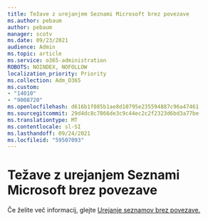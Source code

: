 ```yaml
---
title: Težave z urejanjem Seznami Microsoft brez povezave
ms.author: pebaum
author: pebaum
manager: scotv
ms.date: 09/23/2021
audience: Admin
ms.topic: article
ms.service: o365-administration
ROBOTS: NOINDEX, NOFOLLOW
localization_priority: Priority
ms.collection: Adm_O365
ms.custom:
- "14010"
- "9008720"
ms.openlocfilehash: d616b1f085b1ae8d10795e235594887c96a47461
ms.sourcegitcommit: 29d4dc8c7866de3c9c44ec2c2f2323d6bd3a77be
ms.translationtype: MT
ms.contentlocale: sl-SI
ms.lasthandoff: 09/24/2021
ms.locfileid: "59507093"
---
```

# <a name="issues-with-editing-microsoft-lists-offline"></a>Težave z urejanjem Seznami Microsoft brez povezave

Če želite več informacij, glejte [Urejanje seznamov brez povezave.](https://support.microsoft.com/en-us/office/edit-lists-offline-41403c3e-1795-4e07-b56b-ae591cbde2f9)